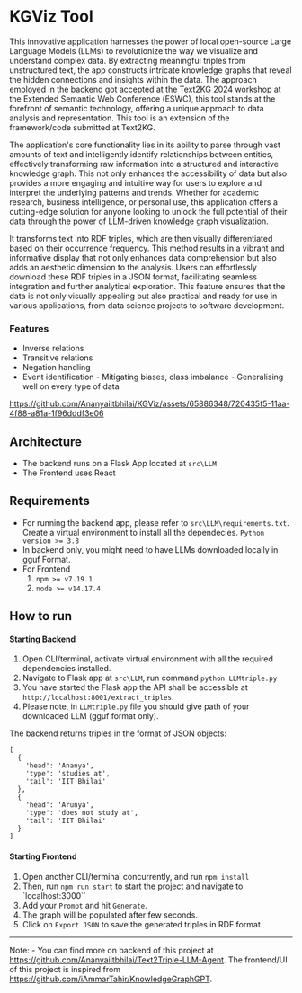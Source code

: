 # KGViz Tool
This innovative application harnesses the power of local open-source Large Language Models (LLMs) to revolutionize the way we visualize and understand complex data. By extracting meaningful triples from unstructured text, the app constructs intricate knowledge graphs that reveal the hidden connections and insights within the data. The approach employed in the backend got accepted at the Text2KG 2024 workshop at the Extended Semantic Web Conference (ESWC), this tool stands at the forefront of semantic technology, offering a unique approach to data analysis and representation. This tool is an extension of the framework/code submitted at Text2KG.

The application's core functionality lies in its ability to parse through vast amounts of text and intelligently identify relationships between entities, effectively transforming raw information into a structured and interactive knowledge graph. This not only enhances the accessibility of data but also provides a more engaging and intuitive way for users to explore and interpret the underlying patterns and trends. Whether for academic research, business intelligence, or personal use, this application offers a cutting-edge solution for anyone looking to unlock the full potential of their data through the power of LLM-driven knowledge graph visualization. 

It transforms text into RDF triples, which are then visually differentiated based on their occurrence frequency. This method results in a vibrant and informative display that not only enhances data comprehension but also adds an aesthetic dimension to the analysis. Users can effortlessly download these RDF triples in a JSON format, facilitating seamless integration and further analytical exploration. This feature ensures that the data is not only visually appealing but also practical and ready for use in various applications, from data science projects to software development.

### Features
- Inverse relations
- Transitive relations
- Negation handling
- Event identification 
⁠- Mitigating biases, class imbalance
⁠- Generalising well on every type of data


https://github.com/Ananyaiitbhilai/KGViz/assets/65886348/720435f5-11aa-4f88-a81a-1f96dddf3e06

## Architecture
- The backend runs on a Flask App located at `src\LLM`
- The Frontend uses React

## Requirements
- For running the backend app, please refer to `src\LLM\requirements.txt`. Create a virtual environment to install all the dependecies. `Python version >= 3.8`
- In backend only, you might need to have LLMs downloaded locally in gguf Format.
- For Frontend
  1. `npm >= v7.19.1`
  2. `node >= v14.17.4`


## How to run
#### Starting Backend
1. Open CLI/terminal, activate virtual environment with all the required dependencies installed.
2. Navigate to Flask app at `src\LLM`, run command `python LLMtriple.py`
3. You have started the Flask app the API shall be accessible at `http://localhost:8001/extract_triples`.
4. Please note, in `LLMtriple.py` file you should give path of your downloaded LLM (gguf format only).

The backend returns triples in the format of JSON objects:
```
[
  {
    'head': 'Ananya',
    'type': 'studies at',
    'tail': 'IIT Bhilai'
  },
  {
    'head': 'Arunya',
    'type': 'does not study at',
    'tail': 'IIT Bhilai'
  }
]
```
#### Starting Frontend
1. Open another CLI/terminal concurrently, and run `npm install`
2. Then, run `npm run start` to start the project and navigate to `localhost:3000``
4. Add your `Prompt` and hit `Generate`.
5. The graph will be populated after few seconds.
6. Click on `Export JSON` to save the generated triples in RDF format.

___
Note: - You can find more on backend of this project at https://github.com/Ananyaiitbhilai/Text2Triple-LLM-Agent. The frontend/UI of this project is inspired from https://github.com/iAmmarTahir/KnowledgeGraphGPT.







